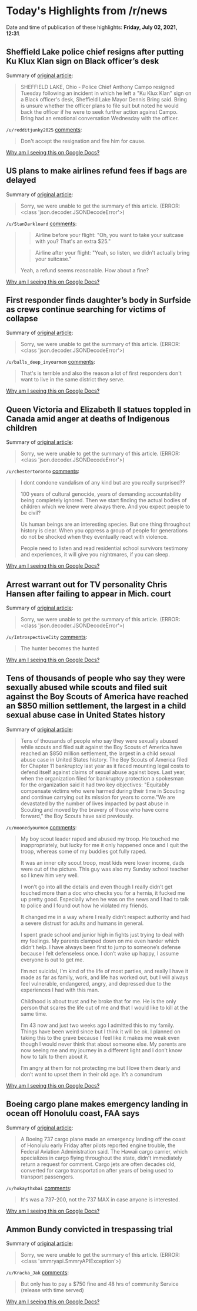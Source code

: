 # Today's Highlights from /r/news

Date and time of publication of these highlights: **Friday, July 02, 2021, 12:31**.

## Sheffield Lake police chief resigns after putting Ku Klux Klan sign on Black officer’s desk

Summary of [original article](https://www.cleveland.com/metro/2021/07/sheffield-lake-police-chief-resigns-after-putting-ku-klux-klan-sign-on-black-officers-desk.html):

> SHEFFIELD LAKE, Ohio - Police Chief Anthony Campo resigned Tuesday following an incident in which he left a "Ku Klux Klan" sign on a Black officer's desk, Sheffield Lake Mayor Dennis Bring said. Bring is unsure whether the officer plans to file suit but noted he would back the officer if he were to seek further action against Campo. Bring had an emotional conversation Wednesday with the officer.

`/u/redditjunky2025` [comments](https://www.reddit.com/r/news/comments/oc871v/sheffield_lake_police_chief_resigns_after_putting/):

> Don't accept the resignation and fire him for cause.

[Why am I seeing this on Google Docs?](https://docs.google.com/document/d/1Dc6We63vOXIZsc0op-Bt4abqkYjXzOigalQqFxmvvbM/edit?usp=sharing)

## US plans to make airlines refund fees if bags are delayed

Summary of [original article](https://apnews.com/article/us-plans-make-airlines-refund-fees-if-bags-delayed-9c177275146d479053f2d48adc82c27b):

> Sorry, we were unable to get the summary of this article. (ERROR: <class 'json.decoder.JSONDecodeError'>)

`/u/StanDarkloard` [comments](https://www.reddit.com/r/news/comments/oc9dn4/us_plans_to_make_airlines_refund_fees_if_bags_are/):

> >Airline before your flight: "Oh, you want to take your suitcase with you? That's an extra $25."
> 
> >Airline after your flight: "Yeah, so listen, we didn't actually bring your suitcase."
> 
> 
> Yeah, a refund seems reasonable. How about a fine?

[Why am I seeing this on Google Docs?](https://docs.google.com/document/d/1Dc6We63vOXIZsc0op-Bt4abqkYjXzOigalQqFxmvvbM/edit?usp=sharing)

## First responder finds daughter’s body in Surfside as crews continue searching for victims of collapse

Summary of [original article](https://www.local10.com/news/local/2021/07/02/engineers-monitor-damaged-structure-as-rescue-crews-continue-their-search-for-victims-in-surfside/):

> Sorry, we were unable to get the summary of this article. (ERROR: <class 'json.decoder.JSONDecodeError'>)

`/u/balls_deep_inyourmom` [comments](https://www.reddit.com/r/news/comments/ocazc9/first_responder_finds_daughters_body_in_surfside/):

> That's is terrible and also the reason a lot of first responders don't want to live in the same district they serve.

[Why am I seeing this on Google Docs?](https://docs.google.com/document/d/1Dc6We63vOXIZsc0op-Bt4abqkYjXzOigalQqFxmvvbM/edit?usp=sharing)

## Queen Victoria and Elizabeth II statues toppled in Canada amid anger at deaths of Indigenous children

Summary of [original article](https://www.theguardian.com/world/2021/jul/02/queen-victoria-statue-toppled-in-canada-amid-anger-at-deaths-of-indigenous-children?CMP=Share_AndroidApp_Other):

> Sorry, we were unable to get the summary of this article. (ERROR: <class 'json.decoder.JSONDecodeError'>)

`/u/chestertoronto` [comments](https://www.reddit.com/r/news/comments/oc5p4w/queen_victoria_and_elizabeth_ii_statues_toppled/):

> I dont condone vandalism of any kind but are you really surprised??
> 
> 100 years of cultural genocide, years of demanding accountability being completely ignored. Then we start finding the actual bodies of children which we knew were always there. And you expect people to be civil?
> 
> Us human beings are an interesting species. But one thing throughout history is clear.  When you oppress a group of people for generations do not be shocked when they eventually react with violence.
> 
> People need to listen and read residential school survivors testimony and experiences, it will give you nightmares, if you can sleep.

[Why am I seeing this on Google Docs?](https://docs.google.com/document/d/1Dc6We63vOXIZsc0op-Bt4abqkYjXzOigalQqFxmvvbM/edit?usp=sharing)

## Arrest warrant out for TV personality Chris Hansen after failing to appear in Mich. court

Summary of [original article](https://nbc25news.com/news/local/arrest-warrant-out-for-tv-personality-chris-hansen-after-failing-to-appear-in-mich-court):

> Sorry, we were unable to get the summary of this article. (ERROR: <class 'json.decoder.JSONDecodeError'>)

`/u/IntrospectiveCity` [comments](https://www.reddit.com/r/news/comments/obxxmk/arrest_warrant_out_for_tv_personality_chris/):

> The hunter becomes the hunted

[Why am I seeing this on Google Docs?](https://docs.google.com/document/d/1Dc6We63vOXIZsc0op-Bt4abqkYjXzOigalQqFxmvvbM/edit?usp=sharing)

## Tens of thousands of people who say they were sexually abused while scouts and filed suit against the Boy Scouts of America have reached an $850 million settlement, the largest in a child sexual abuse case in United States history

Summary of [original article](https://www.nbcnews.com/news/us-news/boy-scouts-reach-850-million-settlement-tens-thousands-sexual-abuse-n1272955?cid=sm_npd_nn_tw_ma?=):

> Tens of thousands of people who say they were sexually abused while scouts and filed suit against the Boy Scouts of America have reached an $850 million settlement, the largest in a child sexual abuse case in United States history. The Boy Scouts of America filed for Chapter 11 bankruptcy last year as it faced mounting legal costs to defend itself against claims of sexual abuse against boys. Last year, when the organization filed for bankruptcy protection a spokesman for the organization said it had two key objectives: "Equitably compensate victims who were harmed during their time in Scouting and continue carrying out its mission for years to come."We are devastated by the number of lives impacted by past abuse in Scouting and moved by the bravery of those who have come forward," the Boy Scouts have said previously.

`/u/moonedyourmom` [comments](https://www.reddit.com/r/news/comments/obziuh/tens_of_thousands_of_people_who_say_they_were/):

> My boy scout leader raped and abused my troop. He touched me inappropriately, but lucky for me it only happened once and I quit the troop, whereas some of my buddies got fully raped. 
> 
> It was an inner city scout troop, most kids were lower income, dads were out of the picture.  This guy was also my Sunday school teacher so I knew him very well.
> 
> I won’t go into all the details and even though I really didn’t get touched more than a doc who checks you for a hernia, it fucked me up pretty good. Especially when he was on the news and I had to talk to police and I found out how he violated my friends. 
> 
> It changed me in a way where I really didn’t respect authority and had a severe distrust for adults and humans in general. 
> 
> I spent grade school and junior high in fights just trying to deal with my feelings. My parents clamped down on me even harder which didn’t help. I have always been first to jump to someone’s defense because I felt defenseless once. I don’t wake up happy, I assume everyone is out to get me. 
> 
> I’m not suicidal, I’m kind of the life of most parties, and really I have it made as far as family, work, and life has worked out, but I will always feel vulnerable, endangered, angry, and depressed due to the experiences I had with this man. 
> 
> Childhood is about trust and he broke that for me. He is the only person that scares the life out of me and that I would like to kill at the same time.
> 
> I’m 43 now and just two weeks ago I admitted this to my family. Things have been weird since but I think it will be ok. I planned on taking this to the grave because I feel like it makes me weak even though I would never think that about someone else. My parents are now seeing me and my journey in a different light and I don’t know how to talk to them about it. 
> 
> I’m angry at them for not protecting me but I love them dearly and don’t want to upset them in their old age. It’s a conundrum

[Why am I seeing this on Google Docs?](https://docs.google.com/document/d/1Dc6We63vOXIZsc0op-Bt4abqkYjXzOigalQqFxmvvbM/edit?usp=sharing)

## Boeing cargo plane makes emergency landing in ocean off Honolulu coast, FAA says

Summary of [original article](https://www.cnbc.com/2021/07/02/boeing-cargo-plane-makes-emergency-landing-in-ocean-off-honolulu-coast-faa-says.html):

> A Boeing 737 cargo plane made an emergency landing off the coast of Honolulu early Friday after pilots reported engine trouble, the Federal Aviation Administration said. The Hawaii cargo carrier, which specializes in cargo flying throughout the state, didn't immediately return a request for comment. Cargo jets are often decades old, converted for cargo transportation after years of being used to transport passengers.

`/u/hokaythxbai` [comments](https://www.reddit.com/r/news/comments/ocaoe9/boeing_cargo_plane_makes_emergency_landing_in/):

> It's was a 737-200, not the 737 MAX in case anyone is interested.

[Why am I seeing this on Google Docs?](https://docs.google.com/document/d/1Dc6We63vOXIZsc0op-Bt4abqkYjXzOigalQqFxmvvbM/edit?usp=sharing)

## Ammon Bundy convicted in trespassing trial

Summary of [original article](https://localnews8.com/news/crime-tracker/2021/07/02/ammon-bundy-convicted-in-trespassing-trial/):

> Sorry, we were unable to get the summary of this article. (ERROR: <class 'smmryapi.SmmryAPIException'>)

`/u/Kracka_Jak` [comments](https://www.reddit.com/r/news/comments/ocfzq8/ammon_bundy_convicted_in_trespassing_trial/):

> But only has to pay a $750 fine and 48 hrs of  community Service (release with time served)

[Why am I seeing this on Google Docs?](https://docs.google.com/document/d/1Dc6We63vOXIZsc0op-Bt4abqkYjXzOigalQqFxmvvbM/edit?usp=sharing)

